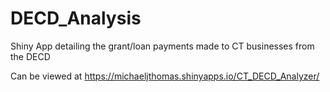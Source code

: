 # DECD_Analysis
Shiny App detailing the grant/loan payments made to CT businesses from the DECD

Can be viewed at https://michaeljthomas.shinyapps.io/CT_DECD_Analyzer/

